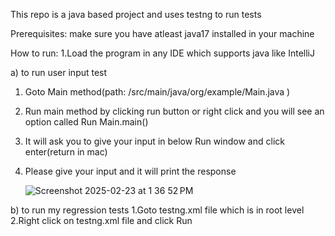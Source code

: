 This repo is a java based project and uses testng to run tests

Prerequisites: make sure you have atleast java17 installed in your machine

How to run:
1.Load the program in any IDE which supports java like IntelliJ

 a) to run user input test
 
 1) Goto Main method(path: /src/main/java/org/example/Main.java )
 2) Run main method by clicking run button or right click and you will see an option called Run Main.main()
 3) It will ask you to give your input in below Run window and click enter(return in mac)
 4) Please give your input and it will print the response

    ![Screenshot 2025-02-23 at 1 36 52 PM](https://github.com/user-attachments/assets/668896d9-6fb2-4189-b01e-4d36deab7a8f)


 b) to run my regression tests
 1.Goto testng.xml file which is in root level
 2.Right click on testng.xml file and click Run
